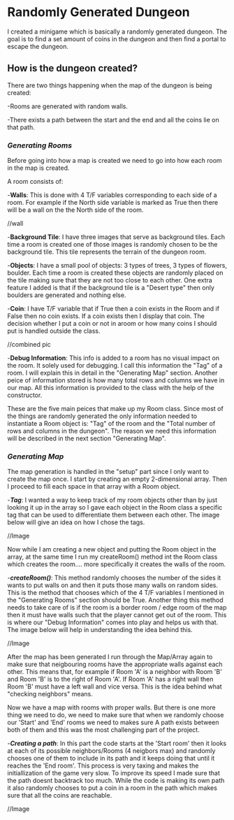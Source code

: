 # Randomly Generated Dungeon

I created a minigame which is basically a randomly generated dungeon. The goal is to find a set amount of coins in the dungeon and then find a portal to escape the dungeon.

## How is the dungeon created?

There are two things happening when the map of the dungeon is being created:

   -Rooms are generated with random walls.
    
   -There exists a path between the start and the end and all the coins lie on that path.

### _**Generating Rooms**_

Before going into how a map is created we need to go into how each room in the map is created.

A room consists of:

   -**Walls**: This is done with 4 T/F variables corresponding to each side of a room. For example if the          North side variable is marked as True then there will be a wall on the the North side of the room.
   
   //wall
   
   -**Background Tile**: I have three images that serve as background tiles. Each time a room is created          one of those images is randomly chosen to be the background tile. This tile represents the terrain          of the dungeon room.
   
   -**Objects**: I have a small pool of objects: 3 types of trees, 3 types of flowers, boulder. Each time a        room is created these objects are randomly placed on the tile making sure that they are not too            close to each other. One extra feature I added is that if the background tile is a "Desert type"            then only boulders are generated and nothing else.
   
   -**Coin**: I have T/F variable that if True then a coin exists in the Room and if False then no coin          exists. If a coin exists then I display that coin. The decision whether I put a coin or not in aroom        or how many coins I should put is handled outside the class.
   
   //combined pic
   
   -**Debug Information**: This info is added to a room has no visual impact on the room. It solely used        for debugging. I call this information the "Tag" of a room. I will explain this in detail in the            "Generating Map" section. Another peice of information stored is how many total rows and columns we        have in our map. All this information is provided to the class with the help of the constructor.

These are the five main peices that make up my Room class. Since most of the things are randomly generated the only information needed to instantiate a Room object is: "Tag" of the room and the "Total number of rows and columns in the dungeon". The reason we need this information will be described in the next section "Generating Map".

### _**Generating Map**_

The map generation is handled in the "setup" part since I only want to create the map once. I start by creating an empty 2-dimensional array. Then I proceed to fill each space in that array with a Room object.

-**_Tag_**: I wanted a way to keep track of my room objects other than by just looking it up in the array so I gave each object in the Room class a specific tag that can be used to differentiate them between each other. The image below will give an idea on how I chose the tags.

//Image

Now while I am creating a new object and putting the Room object in the array, at the same time I run my createRoom() method int the Room class which creates the room.... more specifically it creates the walls of the room.

-**_createRoom()_**: This method randomly chooses the number of the sides it wants to put walls on and then it puts those many walls on random sides. This is the method that chooses which of the 4 T/F variables I mentioned in the "Generating Rooms" section should be True. Another thing this method needs to take care of is if the room is a border room / edge room of the map then it must have walls such that the player cannot get out of the room. This is where our "Debug Information" comes into play and helps us with that. The image below will help in understanding the idea behind this.

//Image

After the map has been generated I run through the Map/Array again to make sure that neigbouring rooms have the appropriate walls against each other. This means that, for example if Room 'A' is a neighbor with Room 'B' and Room 'B' is to the right of Room 'A'. If Room 'A' has a right wall then Room 'B' must have a left wall and vice versa. This is the idea behind what "checking neighbors" means.

Now we have a map with rooms with proper walls. But there is one more thing we need to do, we need to make sure that when we randomly choose our 'Start' and 'End' rooms we need to makes sure A path exists between both of them and this was the most challenging part of the project.

-**_Creating a path_**: In this part the code starts at the 'Start room' then it looks at each of its possible neighbors/Rooms (4 neigbors max) and randomly chooses one of them to include in its path and it keeps doing that until it reaches the 'End room'. This process is very taxing and makes the initiallization of the game very slow. To improve its speed I made sure that the path doesnt backtrack too much. While the code is making its own path it also randomly chooses to put a coin in a room in the path which makes sure that all the coins are reachable.

//Image



   
  
